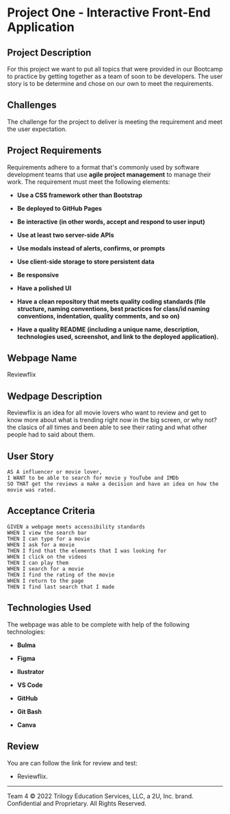 # Project One -  Interactive Front-End Application

## Project Description

For this project we want to put all topics that were provided in our Bootcamp to practice by getting together as a team of soon to be developers. 
The user story is to be determine and chose on our own to meet the requirements.

## Challenges

The challenge for the project to deliver is meeting the requirement and meet the user expectation.

## Project Requirements

Requirements adhere to a format that's commonly used by software development teams that use **agile project management** to manage their work. 
The requirement must meet the following elements:

* **Use a CSS framework other than Bootstrap** 

* **Be deployed to GitHub Pages** 

* **Be interactive (in other words, accept and respond to user input)**

* **Use at least two server-side APIs**

* **Use modals instead of alerts, confirms, or prompts**

* **Use client-side storage to store persistent data**

* **Be responsive**

* **Have a polished UI**

* **Have a clean repository that meets quality coding standards (file structure, naming conventions, best practices for class/id naming conventions, indentation, quality comments, and so on)**

* **Have a quality README (including a unique name, description, technologies used, screenshot, and link to the deployed application).**

## Webpage Name

Reviewflix

## Wedpage Description

Reviewflix is an idea for all movie lovers who want to review and get to know more about what is trending right now in the big screen, or why not? the clasics of all times and been able to see their rating and what other people had to said about them.

## User Story

```
AS A influencer or movie lover,
I WANT to be able to search for movie y YouTube and IMDb
SO THAT get the reviews a make a decision and have an idea on how the movie was rated.
```

## Acceptance Criteria

```
GIVEN a webpage meets accessibility standards
WHEN I view the search bar
THEN I can type for a movie
WHEN I ask for a movie
THEN I find that the elements that I was looking for
WHEN I click on the videos
THEN I can play them
WHEN I search for a movie
THEN I find the rating of the movie
WHEN I return to the page
THEN I find last search that I made
```

## Technologies Used

The webpage was able to be complete with help of the following technologies: 

* **Bulma** 

* **Figma** 

* **Ilustrator** 

* **VS Code** 

* **GitHub** 

* **Git Bash** 

* **Canva** 


## Review

You are can follow the link for review and test:

* Reviewflix.


---
Team 4
© 2022 Trilogy Education Services, LLC, a 2U, Inc. brand. Confidential and Proprietary. All Rights Reserved.

